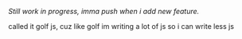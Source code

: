 *Still work in progress, imma push when i add new feature.*

called it golf js, cuz like golf im writing a lot of js so i can write less js